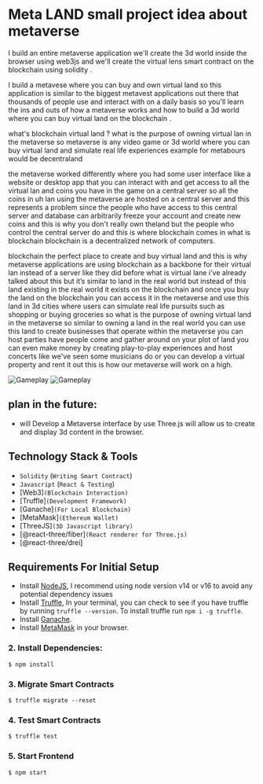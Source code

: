 # Meta LAND small project idea about metaverse 

I build an entire metaverse application we'll create the 3d world inside the browser using web3js and we'll create the virtual lens smart contract on the blockchain using solidity .

I build a metavese where you can buy and own virtual land so this application is similar to the biggest metavest applications out there that thousands of people use and interact with on a daily basis so you'll learn the ins and outs of how a metaverse works and how to build a 3d world where you can buy virtual land on the blockchain .

what's blockchain virtual land ?
 what is the purpose of owning virtual lan in the metaverse so metaverse is any video game or 3d world where you can buy virtual land and simulate real life experiences example for metabours would be decentraland 

 the metaverse worked differently where you had some user interface like a website or desktop app that you can interact with and get access to all the virtual lan and coins you have in the game on a central server so all the coins in uh lan using the metaverse are hosted on a central server and this represents a problem since the people who have access to this central server and database can arbitrarily freeze your account and create new coins and this is why you don't really own theland but the people who control the central server do and this is where blockchain comes in what is blockchain blockchain is a decentralized network of computers.

  blockchain the perfect place to create and buy virtual land and this is why metaverse applications are using blockchain as a backbone for their virtual lan instead of a server like they did before what is virtual lane i've already talked about this but it’s similar to land in the real world but instead of this land existing in the real world it exists on the blockchain and once you buy the land on the blockchain you can access it in the metaverse and use this land in 3d cities where users can simulate real life pursuits such as shopping or buying groceries so what is the purpose of owning virtual land in the metaverse so similar to owning a land in the real world you can use this land to create businesses that operate within the metaverse you can host parties have people come and gather around on your plot of land you can even make money by creating play-to-play experiences and host concerts like we've seen some musicians do or you can develop a virtual property and rent it out this is how our metaverse will work on a high.

  ![Gameplay](https://github.com/samar19/pic-/blob/master/Screen%20Shot%202022-12-06%20at%208.34.47%20PM.png)
  ![Gameplay](https://github.com/samar19/pic-/blob/master/Screen%20Shot%202022-12-06%20at%208.34.22%20PM.png)

  ## plan in the future:

-  will Develop a Metaverse interface by use Three.js will allow us to create and display 3d content in the browser.

## Technology Stack & Tools
- `Solidity` (`Writing Smart Contract`)
- `Javascript` (`React & Testing`)
- [Web3]`(Blockchain Interaction)`
- [Truffle]`(Development Framework)`
- [Ganache]`(For Local Blockchain)`
- [MetaMask]`(Ethereum Wallet)`
- [ThreeJS]`(3D Javascript library)`
- [@react-three/fiber]`(React renderer for Three.js)`
- [@react-three/drei]

## Requirements For Initial Setup
- Install [NodeJS](https://nodejs.org/en/), I recommend using node version v14 or v16 to avoid any potential dependency issues
- Install [Truffle](https://www.trufflesuite.com/docs/truffle/overview), In your terminal, you can check to see if you have truffle by running `truffle --version`. To install truffle run `npm i -g truffle`.
- Install [Ganache](https://www.trufflesuite.com/ganache).
- Install [MetaMask](https://metamask.io/) in your browser.


### 2. Install Dependencies:
`$ npm install `

### 3. Migrate Smart Contracts
`$ truffle migrate --reset`

### 4. Test Smart Contracts
`$ truffle test`

### 5. Start Frontend
`$ npm start`

